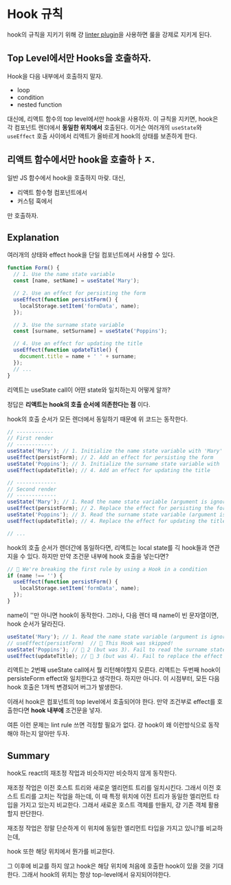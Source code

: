 # Hook 규칙

hook의 규칙을 지키기 위해 걍 [linter plugin](https://www.npmjs.com/package/eslint-plugin-react-hooks)을 사용하면 룰을 강제로 지키게 된다.

## Top Level에서만 Hooks을 호출하자.

Hook을 다음 내부에서 호출하지 말자.

- loop
- condition
- nested function

대신에, 리액트 함수의 top level에서만 hook을 사용하자.
이 규칙을 지키면, hook은 각 컴포넌트 렌더에서 **동일한 위치에서** 호출된다.
이거슨 여러개의 `useState`와 `useEffect` 호출 사이에서 리액트가 올바르게 hook의 상태를 보존하게 한다.

## 리액트 함수에서만 hook을 호출하ㅏㅈ.

일반 JS 함수에서 hook을 호출하지 마랒. 대신,

- 리액트 함수형 컴포넌트에서
- 커스텀 훅에서

만 호출하자.

## Explanation

여러개의 상태와 effect hook을 단일 컴포넌트에서 사용할 수 있다.

```js
function Form() {
  // 1. Use the name state variable
  const [name, setName] = useState('Mary');

  // 2. Use an effect for persisting the form
  useEffect(function persistForm() {
    localStorage.setItem('formData', name);
  });

  // 3. Use the surname state variable
  const [surname, setSurname] = useState('Poppins');

  // 4. Use an effect for updating the title
  useEffect(function updateTitle() {
    document.title = name + ' ' + surname;
  });
  // ...
}
```

리액트는 useState call이 어떤 state와 일치하는지 어떻게 알까?

정답은 **리액트는 hook의 호출 순서에 의존한다는 점** 이다.

hook의 호출 순서가 모든 렌더에서 동일하기 때문에 위 코드는 동작한다.

```js
// ------------
// First render
// ------------
useState('Mary'); // 1. Initialize the name state variable with 'Mary'
useEffect(persistForm); // 2. Add an effect for persisting the form
useState('Poppins'); // 3. Initialize the surname state variable with 'Poppins'
useEffect(updateTitle); // 4. Add an effect for updating the title

// -------------
// Second render
// -------------
useState('Mary'); // 1. Read the name state variable (argument is ignored)
useEffect(persistForm); // 2. Replace the effect for persisting the form
useState('Poppins'); // 3. Read the surname state variable (argument is ignored)
useEffect(updateTitle); // 4. Replace the effect for updating the title

// ...
```

hook의 호출 순서가 렌더간에 동일하다면, 리액트는 local state를 긱 hook들과 연관지을 수 있다. 하지만 만약 조건문 내부에 hook 호출을 넣는다면?

```js
// 🔴 We're breaking the first rule by using a Hook in a condition
if (name !== '') {
  useEffect(function persistForm() {
    localStorage.setItem('formData', name);
  });
}
```

name이 ''만 아니면 hook이 동작한다. 그러나, 다음 렌더 때 name이 빈 문자열이면, hook 순서가 달라진다.

```js
useState('Mary'); // 1. Read the name state variable (argument is ignored)
// useEffect(persistForm)  // 🔴 This Hook was skipped!
useState('Poppins'); // 🔴 2 (but was 3). Fail to read the surname state variable
useEffect(updateTitle); // 🔴 3 (but was 4). Fail to replace the effect
```

리액트는 2번째 useState call에서 뭘 리턴해야할지 모른다.
리액트는 두번째 hook이 persisteForm effect와 일치한다고 생각한다. 하지만 아니다.
이 시점부터, 모든 다음 hook 호출은 1개씩 변경되어 버그가 발생한다.

이래서 hook은 컴포넌트의 top level에서 호출되어야 한다.
만약 조건부로 effect를 호출한다면 **hook 내부에** 조건문을 넣자.

여튼 이런 문제는 lint rule 쓰면 걱정할 필요가 없다. 걍 hook이 왜 이런방식으로 동작해야 하는지 알아만 두자.

## Summary

hook도 react의 재조정 작업과 비슷하지만 비슷하지 않게 동작한다.

재조정 작업은 이전 호스트 트리와 새로운 엘리먼트 트리를 일치시킨다. 그래서 이전 호스트 트리를 고치는 작업을 하는데,
이 때 특정 위치에 이전 트리가 동일한 엘리먼트 타입을 가지고 있는지 비교한다. 그래서 새로운 호스트 객체를 만들지, 걍 기존 객체 활용할지 판단한다.

재조정 작업은 정말 단순하게 이 위치에 동일한 엘리먼트 타입을 가지고 있니?를 비교하는데,

hook 또한 해당 위치에서 뭔가를 비교한다.

그 이후에 비교를 하지 않고 hook은 해당 위치에 처음에 호출한 hook이 있을 것을 기대한다.
그래서 hook의 위치는 항상 top-level에서 유지되어야한다.
